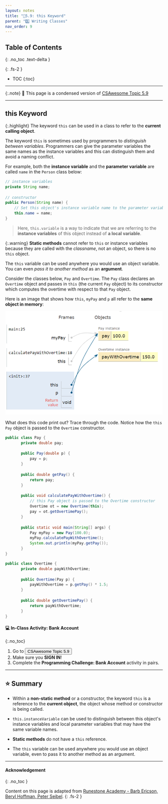 ```yaml
---
layout: notes
title: "📓5.9: this Keyword" 
parent: "5️⃣ Writing Classes"
nav_order: 9
---
```


## Table of Contents
{: .no_toc .text-delta }

{: .fs-2 }
- TOC
{:toc}

---

{:.note}
📖 This page is a condensed version of [CSAwesome Topic 5.9](https://runestone.academy/ns/books/published/csawesome/Unit5-Writing-Classes/topic-5-9-this.html?mode=browsing) 

---

## this Keyword

{:.highlight}
The keyword ``this`` can be used in a class to refer to the **current calling object**. 

The keyword `this` is sometimes used by programmers to _distinguish between variables_. Programmers can give the parameter variables the same names as the instance variables and this can distinguish them and avoid a naming conflict. 

For example, both the **instance variable** and the **parameter variable** are called `name` in the `Person` class below:

```java
// instance variables
private String name;

// constructor
public Person(String name) {
    // Set this object's instance variable name to the parameter variable name
    this.name = name;
}
```
> Here, ``this.variable`` is a way to indicate that we are referring to the **instance variables** of this object instead of **a local variable**.

{:.warning}
**Static methods** cannot refer to `this` or instance variables because they are called with the _classname_, not an object, so there is no `this` object.

The ``this`` variable can be used anywhere you would use an object variable. You can even _pass it to another method_ as an **argument**. 

Consider the classes below, ``Pay`` and ``Overtime``. The ``Pay`` class declares an ``Overtime`` object and passes in ``this`` (the current ``Pay`` object) to its constructor which computes the overtime with respect to that ``Pay`` object.

Here is an image that shows how ``this``, ``myPay`` and ``p`` all refer to the **same object in memory**:

![image](Figures/thisTrace.png)

What does this code print out? Trace through the code. Notice how the `this` `Pay` object is passed to the `Overtime` constructor.

```java
public class Pay {
       private double pay;

       public Pay(double p) {
           pay = p;
       }

       public double getPay() {
           return pay;
       }

       public void calculatePayWithOvertime() {
           // this Pay object is passed to the Overtime constructor
           Overtime ot = new Overtime(this);
           pay = ot.getOvertimePay();
       }

       public static void main(String[] args) {
           Pay myPay = new Pay(100.0);
           myPay.calculatePayWithOvertime();
           System.out.println(myPay.getPay());
       }
}
```
```java
public class Overtime {
       private double payWithOvertime;

       public Overtime(Pay p) {
           payWithOvertime = p.getPay() * 1.5;
       }

       public double getOvertimePay() {
           return payWithOvertime;
       }
}
```

#### 💻 In-Class Activity: Bank Account
{:.no_toc}


<div class="task" markdown="block">

1. Go to <a href="https://runestone.academy/ns/books/published/csawesome/Unit5-Writing-Classes/topic-5-9-this.html?mode=browsing"><button type="button" name="button" class="btn">CSAwesome Topic 5.9</button></a> 
2. Make sure you **SIGN IN**!
3. Complete the **Programming Challenge: Bank Account** activity in pairs.

</div>

---

## ⭐️ Summary

- Within a **non-static method** or a constructor, the keyword `this` is a reference to the **current object**, the object whose method or constructor is being called.

- `this.instanceVariable` can be used to distinguish between this object's instance variables and local parameter variables that may have the same variable names.

- **Static methods** do not have a `this` reference.

- The `this` variable can be used anywhere you would use an object variable, even to pass it to another method as an argument.
  

---

#### Acknowledgement
{: .no_toc }

Content on this page is adapted from [Runestone Academy - Barb Ericson, Beryl Hoffman, Peter Seibel](https://runestone.academy/ns/books/published/csawesome/index.html?mode=browsing).
{: .fs-2 }
